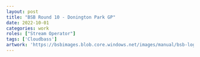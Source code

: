 ```yaml
---
layout: post
title: "BSB Round 10 - Donington Park GP"
date: 2022-10-01
categories: work
roles: ["Stream Operator"]
tags: ['Cloudbass']
artwork: 'https://bsbimages.blob.core.windows.net/images/manual/bsb-logo.png'
---
```

